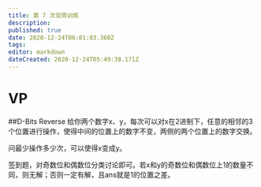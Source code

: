 ```yaml
---
title: 第 7 次双周训练
description: 
published: true
date: 2020-12-24T06:01:03.360Z
tags: 
editor: markdown
dateCreated: 2020-12-24T05:49:38.171Z
---
```


# VP
##D-Bits Reverse
给你两个数字x、y，每次可以对x在2进制下，任意的相邻的3个位置进行操作，使得中间的位置上的数字不变，两侧的两个位置上的数字交换。

问最少操作多少次，可以使得x变成y。

签到题，对奇数位和偶数位分类讨论即可。若x和y的奇数位和偶数位上1的数量不同，则无解；否则一定有解，且ans就是1的位置之差。

